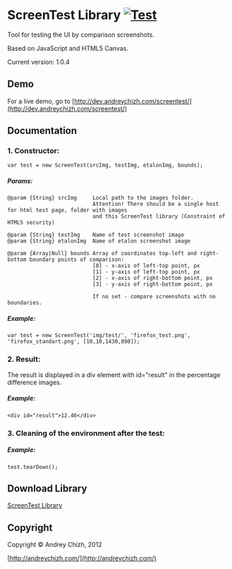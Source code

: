 # ScreenTest Library [![Test](https://secure.travis-ci.org/joyent/node.png)](http://andreychizh.com/develop/screentest/)
Tool for testing the UI by comparison screenshots. 

Based on JavaScript and HTML5 Canvas.

Current version: 1.0.4

## Demo
For a live demo, go to [http://dev.andreychizh.com/screentest/](http://dev.andreychizh.com/screentest/)

## Documentation
### 1. Constructor:

    var test = new ScreenTest(srcImg, testImg, etalonImg, bounds);
    
##### Params:   
    
    @param {String} srcImg     Local path to the images folder.
                               Attention! There should be a single host for html test page, folder with images 
                               and this ScreenTest library (Constraint of HTML5 security)

    @param {String} testImg    Name of test screenshot image
    @param {String} etalonImg  Name of etalon screenshot image
    
    @param {Array|Null} bounds Array of coordinates top-left and right-bottom boundary points of comparison:
                               [0] - x-axis of left-top point, px
                               [1] - y-axis of left-top point, px
                               [2] - x-axis of right-bottom point, px
                               [3] - y-axis of right-bottom point, px

                               If no set - compare screenshots with no boundaries.
 

##### Example:

    var test = new ScreenTest('img/test/', 'firefox_test.png', 'firefox_standart.png', [10,10,1430,890]);
    
### 2. Result:

The result is displayed in a div element with id="result" in the percentage difference images.

##### Example:

    <div id="result">12.46</div>

### 3. Cleaning of the environment after the test:

##### Example:

    test.tearDown();

## Download Library

 [ScreenTest Library](https://github.com/AndreyChizh/ScreenTest/downloads)

## Copyright

Copyright © Andrey Chizh, 2012

[http://andreychizh.com/](http://andreychizh.com/)
